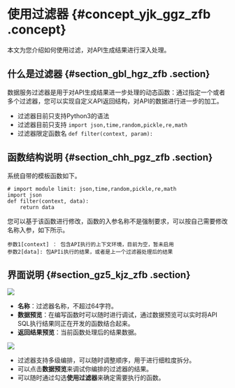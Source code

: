# 使用过滤器 {#concept_yjk_ggz_zfb .concept}

本文为您介绍如何使用过滤，对API生成结果进行深入处理。

## 什么是过滤器 {#section_gbl_hgz_zfb .section}

数据服务过滤器是用于对API生成结果进一步处理的动态函数：通过指定一个或者多个过滤器，您可以实现自定义API返回结构，对API的数据进行进一步的加工。

-   过滤器目前只支持Python3的语法
-   过滤器目前只支持 `import json,time,random,pickle,re,math`
-   过滤器限定函数名 `def filter(context, param):`

## 函数结构说明 {#section_chh_pgz_zfb .section}

系统自带的模板函数如下。

```
# import module limit: json,time,random,pickle,re,math
import json
def filter(context, data):
    return data
```

您可以基于该函数进行修改，函数的入参名称不是强制要求，可以按自己需要修改名称入参，如下所示。

```
参数1[context] ： 包含API执行的上下文环境，目前为空，暂未启用  
参数2[data]: 包APIi执行的结果，或者是上一个过滤器处理后的结果
```

## 界面说明 {#section_gz5_kjz_zfb .section}

![](http://static-aliyun-doc.oss-cn-hangzhou.aliyuncs.com/assets/img/75464/154390281233644_zh-CN.png)

-   **名称**：过滤器名称，不超过64字符。
-   **数据预览**：在编写函数时可以随时进行调试，通过数据预览可以实时将API SQL执行结果同正在开发的函数结合起来。
-   **返回结果预览**：当前函数处理后的结果数据。

![](http://static-aliyun-doc.oss-cn-hangzhou.aliyuncs.com/assets/img/75464/154390281233645_zh-CN.png)

-   过滤器支持多级编排，可以随时调整顺序，用于进行细粒度拆分。
-   可以点击**数据预览**来调试你编排的过滤器的结果。
-   可以随时通过勾选**使用过滤器**来确定需要执行的函数。

